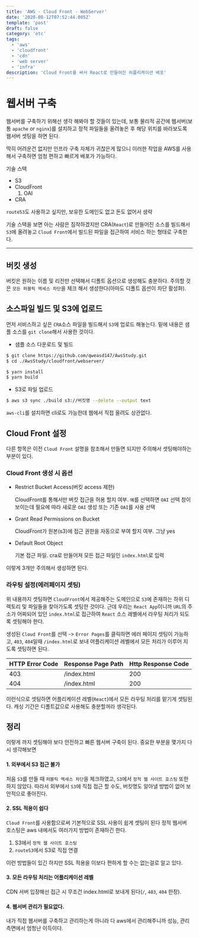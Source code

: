 ```yaml
---
title: 'AWS - Cloud Front - WebServer'
date: '2020-08-12T07:52:44.005Z'
template: 'post'
draft: false
category: 'etc'
tags:
  - 'aws'
  - 'cloudfront'
  - 'cdn'
  - 'web server'
  - 'infra'
description: 'Cloud Front를 써서 React로 만들어진 어플리케이션 배포'
---
```


# 웹서버 구축

웹서버를 구축하기 위해선 생각 해봐야 할 것들이 있는데, 보통 물리적 공간에 웹서버(보통 `apache` or `nginx`)를 설치하고 정적 파일들을 올려놓은 후 해당 위치를 바라보도록 웹서버 셋팅을 하면 된다.

딱히 어려운건 없지만 인프라 구축 자체가 귀찮은게 많으니 이러한 작업을 AWS를 사용해서 구축하면 엄청 편하고 빠르게 배포가 가능하다.

기술 스택

- S3
- CloudFront
  1. OAI
- CRA

`route53`도 사용하고 싶지만, 보유한 도메인도 없고 돈도 없어서 생략

기술 스택을 보면 아는 사람은 짐작하겠지만 CRA(`React`)로 만들어진 소스를 빌드해서 `S3`에 올려놓고 `Cloud Front`에서 빌드된 파일을 접근하여 서비스 하는 형태로 구축한다.

---

## 버킷 생성

버킷은 원하는 이름 및 리전만 선택해서 디폴트 옵션으로 생성해도 충분하다. 주의할 것은 `모든 퍼블릭 엑세스 차단`을 체크 해서 생성한다(아마도 디폴트 옵션이 차단 활성화).

## 소스파일 빌드 및 S3에 업로드

먼저 서비스하고 싶은 `CRA`소스 파일을 빌드해서 `S3`에 업로드 해놓는다. 밑에 내용은 샘플 소스를 `git clone`해서 사용한 것이다.

- 샘플 소스 다운로드 및 빌드

```sh
$ git clone https://github.com/qweasd147/AwsStudy.git
$ cd ./AwsStudy/cloudfront/webserver/

$ yarn install
$ yarn build
```

- S3로 파일 업로드

```sh
$ aws s3 sync ./build s3://버킷명 --delete --output text
```

`aws-cli`를 설치하면 cli로도 가능한데 웹에서 직접 올려도 상관없다.

## Cloud Front 설정

다른 항목은 이전 `Cloud Front` 설명을 참조해서 만들면 되지만 주의해서 셋팅해야하는 부분이 있다.

### Cloud Front 생성 시 옵션

- Restrict Bucket Access(버킷 access 제한)

  CloudFront를 통해서만 버킷 접근을 허용 할지 여부. `예`를 선택하면 `OAI` 선택 창이 보이는데 필요에 따라 새로운 `OAI` 생성 또는 기존 `OAI`를 사용 선택

- Grant Read Permissions on Bucket

  CloudFront가 원본(s3)에 접근 권한을 자동으로 부여 할지 여부. 그냥 yes

- Default Root Object

  기본 접근 파일. cra로 만들어져 모든 접근 파일인 `index.html`로 입력

이렇게 3개만 주의해서 생성하면 된다.

### 라우팅 설정(에러페이지 셋팅)

위 내용까지 셋팅하면 `CloudFront`에서 제공해주는 도메인으로 `S3`에 존재하는 하위 디렉토리 및 파일들을 찾아가도록 셋팅한 것이다. 근데 우리는 `React App`이니까 `URL`의 주소가 어찌되어 있던 `index.html`로 접근하여 `React` 소스 레벨에서 라우팅 처리가 되도록 셋팅해야 한다.

생성된 `Cloud Front`를 선택 -> `Error Pages`를 클릭하면 에러 페이지 셋팅이 가능하고, `403`, `404`일때 `/index.html`로 보내 어플리케이션 레벨에서 모든 처리가 이루어 지도록 셋팅하면 된다.

| HTTP Error Code | Response Page Path | Http Response Code |
| --------------- | ------------------ | ------------------ |
| 403             | /index.html        | 200                |
| 404             | /index.html        | 200                |

이런식으로 셋팅하면 어플리케이션 레벨(`React`)에서 모든 라우팅 처리를 맡기게 셋팅된다.
캐싱 기간은 디폴트값으로 사용해도 충분할꺼라 생각된다.

## 정리

이렇게 까지 셋팅해야 보다 안전하고 빠른 웹서버 구축이 된다. 중요한 부분을 몇가지 다시 생각해보면

#### 1. 외부에서 S3 접근 불가

처음 `S3`를 만들 때 `퍼블릭 엑세스 차단`을 체크하였고, `S3`에서 `정적 웹 사이트 호스팅` 또한 하지 않았다. 따라서 외부에서 `S3`에 직접 접근 할 수도, 버킷명도 알아낼 방법이 없어 보안적으로 좋아진다.

#### 2. SSL 적용이 쉽다

`Cloud Front`를 사용함으로써 기본적으로 SSL 사용이 쉽게 셋팅이 된다
정적 웹서버 호스팅은 aws 내에서도 여러가지 방법이 존재하긴 한다.

1. S3에서 `정적 웹 사이트 호스팅`
2. `route53`에서 S3로 직접 연결

이런 방법들이 있긴 하지만 SSL 적용을 이보다 편하게 할 수는 없는걸로 알고 있다.

#### 3. 모든 라우팅 처리는 어플리케이션 레벨

CDN 서버 입장해선 접근 시 무조건 index.html로 보내게 된다(`/`, `403`, `404` 한정).

#### 4. 웹서버 관리가 필요없다.

내가 직접 웹서버를 구축하고 관리하는게 아니라 다 aws에서 관리해주니까 성능, 관리 측면에서 엄청난 이득이다.
